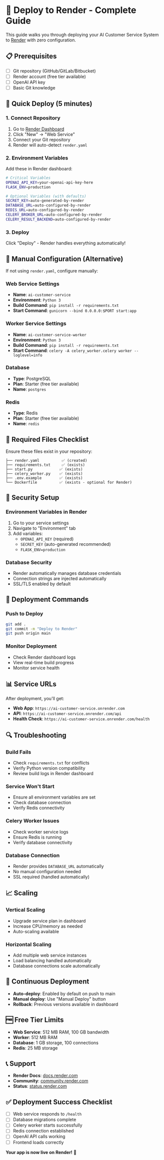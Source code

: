 # 🚀 Deploy to Render - Complete Guide

This guide walks you through deploying your AI Customer Service System to [Render](https://render.com) with zero configuration.

## 📋 Prerequisites

- [ ] Git repository (GitHub/GitLab/Bitbucket)
- [ ] Render account (free tier available)
- [ ] OpenAI API key
- [ ] Basic Git knowledge

## 🎯 Quick Deploy (5 minutes)

### 1. **Connect Repository**
1. Go to [Render Dashboard](https://dashboard.render.com)
2. Click "New" → "Web Service"
3. Connect your Git repository
4. Render will auto-detect `render.yaml`

### 2. **Environment Variables**
Add these in Render dashboard:

```bash
# Critical Variables
OPENAI_API_KEY=your-openai-api-key-here
FLASK_ENV=production

# Optional Variables (with defaults)
SECRET_KEY=auto-generated-by-render
DATABASE_URL=auto-configured-by-render
REDIS_URL=auto-configured-by-render
CELERY_BROKER_URL=auto-configured-by-render
CELERY_RESULT_BACKEND=auto-configured-by-render
```

### 3. **Deploy**
Click "Deploy" - Render handles everything automatically!

## 🔧 Manual Configuration (Alternative)

If not using `render.yaml`, configure manually:

### **Web Service Settings**
- **Name**: `ai-customer-service`
- **Environment**: `Python 3`
- **Build Command**: `pip install -r requirements.txt`
- **Start Command**: `gunicorn --bind 0.0.0.0:$PORT start:app`

### **Worker Service Settings**
- **Name**: `ai-customer-service-worker`
- **Environment**: `Python 3`
- **Build Command**: `pip install -r requirements.txt`
- **Start Command**: `celery -A celery_worker.celery worker --loglevel=info`

### **Database**
- **Type**: PostgreSQL
- **Plan**: Starter (free tier available)
- **Name**: `postgres`

### **Redis**
- **Type**: Redis
- **Plan**: Starter (free tier available)
- **Name**: `redis`

## 📁 Required Files Checklist

Ensure these files exist in your repository:

```
├── render.yaml          ✅ (created)
├── requirements.txt     ✅ (exists)
├── start.py            ✅ (exists)
├── celery_worker.py    ✅ (exists)
├── .env.example        ✅ (exists)
└── Dockerfile          ✅ (exists - optional for Render)
```

## 🔐 Security Setup

### **Environment Variables in Render**
1. Go to your service settings
2. Navigate to "Environment" tab
3. Add variables:
   - `OPENAI_API_KEY` (required)
   - `SECRET_KEY` (auto-generated recommended)
   - `FLASK_ENV=production`

### **Database Security**
- Render automatically manages database credentials
- Connection strings are injected automatically
- SSL/TLS enabled by default

## 🚀 Deployment Commands

### **Push to Deploy**
```bash
git add .
git commit -m "Deploy to Render"
git push origin main
```

### **Monitor Deployment**
- Check Render dashboard logs
- View real-time build progress
- Monitor service health

## 📊 Service URLs

After deployment, you'll get:
- **Web App**: `https://ai-customer-service.onrender.com`
- **API**: `https://ai-customer-service.onrender.com/api`
- **Health Check**: `https://ai-customer-service.onrender.com/health`

## 🔍 Troubleshooting

### **Build Fails**
- Check `requirements.txt` for conflicts
- Verify Python version compatibility
- Review build logs in Render dashboard

### **Service Won't Start**
- Ensure all environment variables are set
- Check database connection
- Verify Redis connectivity

### **Celery Worker Issues**
- Check worker service logs
- Ensure Redis is running
- Verify database connectivity

### **Database Connection**
- Render provides `DATABASE_URL` automatically
- No manual configuration needed
- SSL required (handled automatically)

## 📈 Scaling

### **Vertical Scaling**
- Upgrade service plan in dashboard
- Increase CPU/memory as needed
- Auto-scaling available

### **Horizontal Scaling**
- Add multiple web service instances
- Load balancing handled automatically
- Database connections scale automatically

## 🔄 Continuous Deployment

- **Auto-deploy**: Enabled by default on push to main
- **Manual deploy**: Use "Manual Deploy" button
- **Rollback**: Previous versions available in dashboard

## 🆓 Free Tier Limits

- **Web Service**: 512 MB RAM, 100 GB bandwidth
- **Worker**: 512 MB RAM
- **Database**: 1 GB storage, 100 connections
- **Redis**: 25 MB storage

## 📞 Support

- **Render Docs**: [docs.render.com](https://docs.render.com)
- **Community**: [community.render.com](https://community.render.com)
- **Status**: [status.render.com](https://status.render.com)

## ✅ Deployment Success Checklist

- [ ] Web service responds to `/health`
- [ ] Database migrations complete
- [ ] Celery worker starts successfully
- [ ] Redis connection established
- [ ] OpenAI API calls working
- [ ] Frontend loads correctly

**Your app is now live on Render!** 🎉